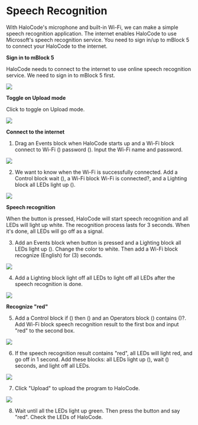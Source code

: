 # Speech Recognition

With HaloCode's microphone and built-in Wi-Fi, we can make a simple speech recognition application. The internet enables HaloCode to use Microsoft's speech recognition service. You need to sign in/up to mBlock 5 to connect your HaloCode to the internet.

**Sign in to mBlock 5**

HaloCode needs to connect to the internet to use online speech recognition service. We need to sign in to mBlock 5 first.

![](../../../.gitbook/assets/0%20%281%29.gif)

**Toggle on Upload mode**

Click to toggle on Upload mode.

![](../../../.gitbook/assets/1.gif)

**Connect to the internet**

1. Drag an Events block when HaloCode starts up and a Wi-Fi block connect to Wi-Fi \(\) password \(\). Input the Wi-Fi name and password.

![](../../../.gitbook/assets/2%20%281%29.gif)

2. We want to know when the Wi-Fi is successfully connected. Add a Control block wait \(\), a Wi-Fi block Wi-Fi is connected?, and a Lighting block all LEDs light up \(\).

![](../../../.gitbook/assets/3.gif)

**Speech recognition**

When the button is pressed, HaloCode will start speech recognition and all LEDs will light up white. The recognition process lasts for 3 seconds. When it's done, all LEDs will go off as a signal.

3. Add an Events block when button is pressed and a Lighting block all LEDs light up \(\). Change the color to white. Then add a Wi-Fi block recognize \(English\) for \(3\) seconds.

![](../../../.gitbook/assets/4%20%281%29.gif)

4. Add a Lighting block light off all LEDs to light off all LEDs after the speech recognition is done.

![](../../../.gitbook/assets/5.gif)

**Recognize "red"**

5. Add a Control block if \(\) then \(\) and an Operators block \(\) contains \(\)?. Add Wi-Fi block speech recognition result to the first box and input "red" to the second box.

![](../../../.gitbook/assets/6%20%281%29.gif)

6. If the speech recognition result contains "red", all LEDs will light red, and go off in 1 second. Add these blocks: all LEDs light up \(\), wait \(\) seconds, and light off all LEDs.

![](../../../.gitbook/assets/7%20%281%29.gif)

7. Click "Upload" to upload the program to HaloCode.

![](../../../.gitbook/assets/8%20%282%29.gif)

8. Wait until all the LEDs light up green. Then press the button and say "red". Check the LEDs of HaloCode.

